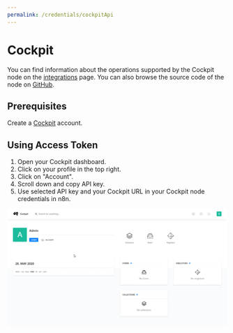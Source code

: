 ```yaml
---
permalink: /credentials/cockpitApi
---
```


# Cockpit

You can find information about the operations supported by the Cockpit node on the [integrations](https://n8n.io/integrations/n8n-nodes-base.cockpit) page. You can also browse the source code of the node on [GitHub](https://github.com/n8n-io/n8n/tree/master/packages/nodes-base/nodes/Cockpit).

## Prerequisites

Create a [Cockpit](https://www.getcockpit.com/) account.

## Using Access Token

1. Open your Cockpit dashboard.
2. Click on your profile in the top right.
3. Click on "Account".
4. Scroll down and copy API key.
5. Use selected API key and your Cockpit URL in your Cockpit node credentials in n8n.


![Getting Cockpit credentials](./using-access-token.gif)
